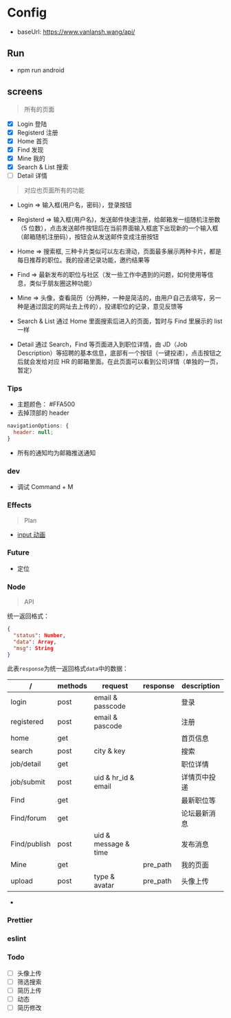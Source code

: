 # Config

- baseUrl: <https://www.vanlansh.wang/api/>

## Run

- npm run android

## screens

> 所有的页面

- [x] Login 登陆
- [x] Registerd 注册
- [x] Home 首页
- [x] Find 发现
- [x] Mine 我的
- [x] Search & List 搜索
- [ ] Detail 详情

> 对应也页面所有的功能

- Login => 输入框(用户名，密码），登录按钮
- Registerd => 输入框(用户名)，发送邮件快速注册，给邮箱发一组随机注册数（5 位数），点击发送邮件按钮后在当前界面输入框底下出现新的一个输入框（邮箱随机注册码），按钮会从发送邮件变成注册按钮

- Home => 搜索框, 三种卡片类似可以左右滑动，页面最多展示两种卡片，都是每日推荐的职位。我的投递记录功能，邀约结果等
- Find => 最新发布的职位与社区（发一些工作中遇到的问题，如何使用等信息，类似于朋友圈这种功能）
- Mine => 头像，查看简历（分两种，一种是简洁的，由用户自己去填写，另一种是通过固定的网址去上传的），投递职位的记录，意见反馈等

- Search & List 通过 Home 里面搜索后进入的页面，暂时与 Find 里展示的 list 一样
- Detail 通过 Search，Find 等页面进入到职位详情，由 JD（Job Description）等招聘的基本信息，底部有一个按钮（一键投递），点击按钮之后就会发给对应 HR 的邮箱里面。在此页面可以看到公司详情（单独的一页，暂定）

### Tips

- 主题颜色： #FFA500
- 去掉顶部的 header

```javascript
navigationOptions: {
  header: null;
}
```

- 所有的通知均为邮箱推送通知

### dev

- 调试 Command + M

### Effects

> Plan

- [input 动画](https://github.com/halilb/react-native-textinput-effects)

### Future

- 定位

### Node

> API

统一返回格式：

```json
{
  "status": Number,
  "data": Array,
  "msg": String
}
```

此表<code>response</code>为统一返回格式<code>data</code>中的数据：

| /            | methods | request              | response | description  |
| ------------ | ------- | -------------------- | -------- | ------------ |
| login        | post    | email & passcode     |          | 登录         |
| registered   | post    | email & pascode      |          | 注册         |
| home         | get     |                      |          | 首页信息     |
| search       | post    | city & key           |          | 搜索         |
| job/detail   | get     |                      |          | 职位详情     |
| job/submit   | post    | uid & hr_id & email  |          | 详情页中投递 |
| Find         | get     |                      |          | 最新职位等   |
| Find/forum   | get     |                      |          | 论坛最新消息 |
| Find/publish | post    | uid & message & time |          | 发布消息     |
| Mine         | get     |                      | pre_path | 我的页面     |
| upload       | post    | type & avatar        | pre_path | 头像上传     |

-

### Prettier

### eslint

### Todo

- [ ] 头像上传
- [ ] 筛选搜索
- [ ] 简历上传
- [ ] 动态
- [ ] 简历修改
